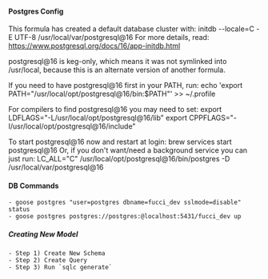 #### Postgres Config
This formula has created a default database cluster with:
  initdb --locale=C -E UTF-8 /usr/local/var/postgresql@16
For more details, read:
  https://www.postgresql.org/docs/16/app-initdb.html

postgresql@16 is keg-only, which means it was not symlinked into /usr/local,
because this is an alternate version of another formula.

If you need to have postgresql@16 first in your PATH, run:
  echo 'export PATH="/usr/local/opt/postgresql@16/bin:$PATH"' >> ~/.profile

For compilers to find postgresql@16 you may need to set:
  export LDFLAGS="-L/usr/local/opt/postgresql@16/lib"
  export CPPFLAGS="-I/usr/local/opt/postgresql@16/include"

To start postgresql@16 now and restart at login:
  brew services start postgresql@16
Or, if you don't want/need a background service you can just run:
  LC_ALL="C" /usr/local/opt/postgresql@16/bin/postgres -D /usr/local/var/postgresql@16
  
#### DB Commands
    - goose postgres "user=postgres dbname=fucci_dev sslmode=disable" status
    - goose postgres postgres://postgres:@localhost:5431/fucci_dev up


##### Creating New Model
    - Step 1) Create New Schema
    - Step 2) Create Query
    - Step 3) Run `sqlc generate`

